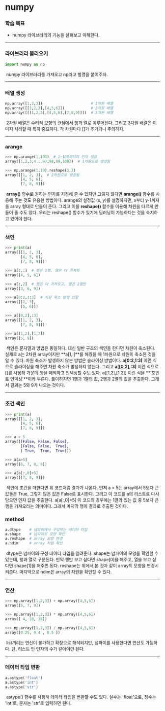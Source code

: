 # numpy



### 학습 목표

- numpy 라이브러리의 기능을 살펴보고 이해한다.



---



### 라이브러리 불러오기

```python
import numpy as np
```

​	numpy 라이브러리를 가져오고 np라고 별명을 붙여주자.



---



### 배열 생성

```python
np.array([1,2,3])                      # 1차원 배열
np.array([[1,2,3],[4,5,6]])            # 2차원 배열
np.array([[[1,2,3],[4,5,6],[7,8,9]]])  # 3차원 배열
```

​	2차원 배열은 수리적 모형의 관점에서 행과 열로 이루어진다. 그리고 3차원 배열은 이미지 처리할 때 특히 중요하다. 각 차원마다 []가 추가되니 주의하자.



---



### arange

```python
>>> np.arange(1,101)  # 1~100까지의 인자 생성
array([1,2,3,4...97,98,99,100])  # 1차원으로 생성됨

>>> np.arange(1,10).reshape(3,3)
array([[1, 2, 3],  # 2차원으로 생성됨
       [4, 5, 6],
       [7, 8, 9]])
```

​	**array()** 함수로 원하는 인자를 지정해 줄 수 있지만 그렇지 않다면 **arange()** 함수를 사용해 주는 것도 유용한 방법이다. arange의 설정값 (x, y)를 설명하자면, x부터 y-1까지를 array 형태로 만들어 준다. 그리고 이를 **reshape()** 함수를 이용해 차원을 다르게 만들어 줄 수도 있다. 우리는 reshape() 함수가 있기에 딥러닝이 가능하다는 것을 숙지하고 있어야 한다.



---



### 색인

```python
>>> print(a)
array([[1, 2, 3],
       [4, 5, 6],
       [7, 8, 9]])

>>> a[1,:]  # 행은 1행, 열은 다 가져와
array([4, 5, 6])

>>> a[:,2]  # 행은 다 가져오고, 열은 2열만
array([3, 6, 9])

>>> a[0:2,1:3]  # 차원 축소 발생 안함
array([[2, 3],
       [5, 6]])

>>> a[[0,2],:3]
array([[1, 2, 3],
       [7, 8, 9]])

>>> a[[1,2],[1,2]]
array([5, 9])
```

​	색인은 문자열과 방법은 동일하다. 대신 일반 구조의 색인을 한다면 차원이 축소된다. 실제로 a는 2차원 array이지만 **a[1,:]**를 해줬을 때 1차원으로 차원이 축소된 것을 알 수 있다. 차원 축소가 발생하지 않는 방법은 슬라이싱 방법이다. **a[0:2,1:3]** 이런 식으로 슬라이싱을 해주면 차원 축소가 발생하지 않는다. 그리고 **a[[0,2],:3]** 이런 식으로 []를 사용해 가운데 행을 제외하고 인덱싱할 수도 있다. a[[1,2],[1,2]] 이런 식을 **'포인트 인덱싱'**이라 부른다. 풀이하자면 1행과 1열의 값, 2행과 2열의 값을 추출한다. 그래서 결과는 5와 9가 나오는 것이다.



---



### 조건 색인

```python
>>> print(a)
array([[1, 2, 3],
       [4, 5, 6],
       [7, 8, 9]])

>>> a > 5
array([[False, False, False],
       [False, False,  True],
       [ True,  True,  True]])

>>> a[a>5]
array([6, 7, 8, 9])

>>> a[a[:,0]>5]
array([[7, 8, 9]])
```

​	색인에 조건을 더한다면 위 코드처럼 결과가 나온다. 먼저 a > 5는 array에서 5보다 큰 값들은 True, 그렇지 않은 값은 False로 표시한다. 그리고 이 코드를 a의 리스트로 다시 담으면 인자 값을 추출한다. a[a[:,0]>5] 이 코드의 경우에는 1열의 있는 값 중 5보다 큰 행을 가져오라는 의미이다. 그래서 마지막 행이 결과로 추출된 것이다.



### method

```python
a.dtype    # 넘파이에서 구성하는 데이터 타입
a.shape    # 넘파이의 모양 확인
a.reshape  # array 모양 변경
a.ndim     # array 차원 확인
```

​	dtype은 넘파이의 구성 데이터 타입을 알려준다. shape는 넘파이의 모양을 확인할 수 있는데, 행과 열로 구분된다. 만약 행만 보고 싶다면 shape[0]을 해주고, 열을 보고 싶다면 shape[1]을 해주면 된다. reshape는 위에서 본 것과 같이 array의 모양을 변경시켜준다. 마지막으로 ndim은 array의 차원을 확인할 수 있다. 



---



### 연산

```python
>>> np.array([1,2,3]) + np.array([4,5,6])
array([5, 7, 9])

>>> np.array([1,2,3]) * np.array([4,5,6])
array([ 4, 10, 18])

>>> np.array([1,2,3]) / np.array([4,5,6])
array([0.25, 0.4 , 0.5 ])
```

​	list끼리는 연산이 불가하고 확장으로 해석되지만, 넘파이를 사용한다면 연산도 가능하다. 단, 리스트 안 인자의 수가 같아야만 된다.



---



### 데이터 타입 변환

```python
a.astype('float')
a.astype('int')
a.astype('str')
```

​	astype() 함수를 사용해 데이터 타입을 변환할 수도 있다. 실수는 'float'으로, 정수는 'int'로, 문자는 'str'로 입력하면 된다.
